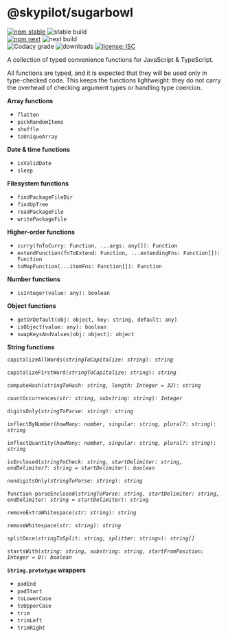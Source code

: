 # @skypilot/sugarbowl

[![npm stable](https://img.shields.io/npm/v/@skypilot/sugarbowl?label=stable)](https://www.npmjs.com/package/@skypilot/sugarbowl)
![stable build](https://img.shields.io/github/workflow/status/skypilotcc/sugarbowl/Stable%20release?label=stable%20build)  
[![npm next](https://img.shields.io/npm/v/@skypilot/sugarbowl/next?label=next)](https://www.npmjs.com/package/@skypilot/sugarbowl)
![next build](https://img.shields.io/github/workflow/status/skypilotcc/sugarbowl/Prerelease?branch=next&label=next%20build)  
![Codacy grade](https://img.shields.io/codacy/grade/218540d35b43406f802719cd8af93a10)
![downloads](https://img.shields.io/npm/dm/@skypilot/sugarbowl)
[![license: ISC](https://img.shields.io/badge/license-ISC-blue.svg)](https://opensource.org/licenses/ISC)

A collection of typed convenience functions for JavaScript & TypeScript.

All functions are typed, and it is expected that they will be used only in
type-checked code. This keeps the functions lightweight: they do not
carry the overhead of checking argument types or handling type coercion.

__Array functions__

- `flatten`
- `pickRandomItems`
- `shuffle`
- `toUniqueArray`

__Date & time functions__

- `isValidDate`
- `sleep`

__Filesystem functions__

- `findPackageFileDir`
- `findUpTree`
- `readPackageFile`
- `writePackageFile`

__Higher-order functions__

- `curry(fnToCurry: Function, ...args: any[]): Function`
- `extendFunction(fnToExtend: Function, ...extendingFns: Function[]): Function`
- `toMapFunction(...itemFns: Function[]): Function`

__Number functions__

- `isInteger(value: any): boolean`

__Object functions__

- `getOrDefault(obj: object, key: string, default: any)`
- `isObject(value: any): boolean`
- `swapKeysAndValues(obj: object): object`

__String functions__
<pre>
<code>capitalizeAllWords(<em>stringToCapitalize: string</em>): <em>string</em></code>

<code>capitalizeFirstWord(<em>stringToCapitalize: string</em>): <em>string</em></code>

<code>computeHash(<em>stringToHash: string, length: Integer = 32</em>): <em>string</em></code>

<code>countOccurrences(<em>str: string, substring: string</em>): <em>Integer</em></code>

<code>digitsOnly(<em>stringToParse: string</em>): <em>string</em></code>

<code>inflectByNumber(<em>howMany: number, singular: string, plural?: string</em>): <em>string</em></code>

<code>inflectQuantity(<em>howMany: number, singular: string, plural?: string</em>): <em>string</em></code>

<code>isEnclosed(<em>stringToCheck: string, startDelimiter: string, endDelimiter?: string = startDelimiter</em>): <em>boolean</em></code>

<code>nondigitsOnly(<em>stringToParse: string</em>): <em>string</em></code>

<code>function parseEnclosed(<em>stringToParse: string, startDelimiter: string, endDelimiter: string = startDelimiter</em>): <em>string</em></code>

<code>removeExtraWhitespace(<em>str: string</em>): <em>string</em></code>

<code>removeWhitespace(<em>str: string</em>): <em>string</em></code>

<code>splitOnce(<em>stringToSplit: string, splitter: string</em>>): <em>string[]</em></code>

<code>startsWith(<em>string: string, substring: string, startFromPosition: Integer = 0</em>): <em>boolean</em></code>
</pre>

__`String.prototype` wrappers__
- `padEnd`
- `padStart`
- `toLowerCase`
- `toUpperCase`
- `trim`
- `trimLeft`
- `trimRight`
